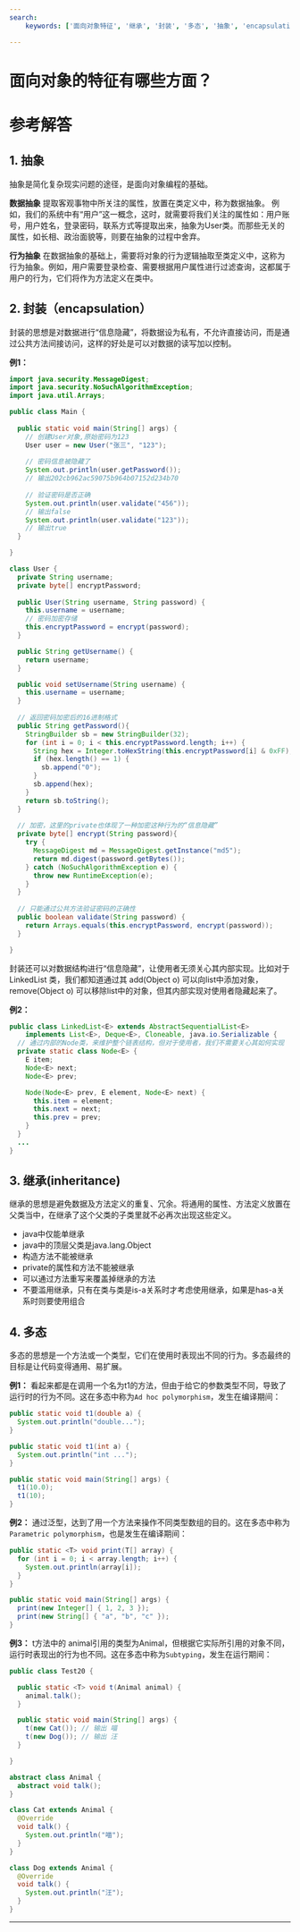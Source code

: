 ```yaml
---
search:
    keywords: ['面向对象特征', '继承', '封装', '多态', '抽象', 'encapsulation','inheritance','polymorphism','oop']

---
```



# 面向对象的特征有哪些方面？

# 参考解答

## 1. 抽象
抽象是简化复杂现实问题的途径，是面向对象编程的基础。

**数据抽象**
提取客观事物中所关注的属性，放置在类定义中，称为数据抽象。
例如，我们的系统中有“用户”这一概念，这时，就需要将我们关注的属性如：用户账号，用户姓名，登录密码，联系方式等提取出来，抽象为User类。而那些无关的属性，如长相、政治面貌等，则要在抽象的过程中舍弃。

**行为抽象**
在数据抽象的基础上，需要将对象的行为逻辑抽取至类定义中，这称为行为抽象。例如，用户需要登录检查、需要根据用户属性进行过滤查询，这都属于用户的行为，它们将作为方法定义在类中。


## 2. 封装（encapsulation）
封装的思想是对数据进行“信息隐藏”，将数据设为私有，不允许直接访问，而是通过公共方法间接访问，这样的好处是可以对数据的读写加以控制。

**例1：**

```java
import java.security.MessageDigest;
import java.security.NoSuchAlgorithmException;
import java.util.Arrays;

public class Main {
  
  public static void main(String[] args) {
    // 创建User对象,原始密码为123
    User user = new User("张三", "123");
    
    // 密码信息被隐藏了
    System.out.println(user.getPassword());
    // 输出202cb962ac59075b964b07152d234b70
    
    // 验证密码是否正确
    System.out.println(user.validate("456"));
    // 输出false
    System.out.println(user.validate("123"));
    // 输出true
  }

}

class User {
  private String username;
  private byte[] encryptPassword;
  
  public User(String username, String password) {
    this.username = username;
    // 密码加密存储
    this.encryptPassword = encrypt(password);
  }

  public String getUsername() {
    return username;
  }

  public void setUsername(String username) {
    this.username = username;
  }
  
  // 返回密码加密后的16进制格式
  public String getPassword(){
    StringBuilder sb = new StringBuilder(32);
    for (int i = 0; i < this.encryptPassword.length; i++) {    
      String hex = Integer.toHexString(this.encryptPassword[i] & 0xFF);    
      if (hex.length() == 1) {    
        sb.append("0");    
      }    
      sb.append(hex);
    }
    return sb.toString();
  }
  
  // 加密，这里的private也体现了一种加密这种行为的“信息隐藏”
  private byte[] encrypt(String password){
    try {
      MessageDigest md = MessageDigest.getInstance("md5");
      return md.digest(password.getBytes());
    } catch (NoSuchAlgorithmException e) {
      throw new RuntimeException(e);
    }
  }
  
  // 只能通过公共方法验证密码的正确性
  public boolean validate(String password) {
    return Arrays.equals(this.encryptPassword, encrypt(password));
  }

}
```

封装还可以对数据结构进行“信息隐藏”，让使用者无须关心其内部实现。比如对于LinkedList 类，我们都知道通过其 add(Object o) 可以向list中添加对象，remove(Object o) 可以移除list中的对象，但其内部实现对使用者隐藏起来了。


**例2：**

```java
public class LinkedList<E> extends AbstractSequentialList<E>
    implements List<E>, Deque<E>, Cloneable, java.io.Serializable {
  // 通过内部的Node类，来维护整个链表结构，但对于使用者，我们不需要关心其如何实现
  private static class Node<E> {
    E item;
    Node<E> next;
    Node<E> prev;

    Node(Node<E> prev, E element, Node<E> next) {
      this.item = element;
      this.next = next;
      this.prev = prev;
    }
  }
  ...
}
```

## 3. 继承(inheritance)
继承的思想是避免数据及方法定义的重复、冗余。将通用的属性、方法定义放置在父类当中，在继承了这个父类的子类里就不必再次出现这些定义。
* java中仅能单继承
* java中的顶层父类是java.lang.Object
* 构造方法不能被继承
* private的属性和方法不能被继承
* 可以通过方法重写来覆盖掉继承的方法
* 不要滥用继承，只有在类与类是is-a关系时才考虑使用继承，如果是has-a关系时则要使用组合

## 4. 多态
多态的思想是一个方法或一个类型，它们在使用时表现出不同的行为。多态最终的目标是让代码变得通用、易扩展。

**例1：**
看起来都是在调用一个名为t1的方法，但由于给它的参数类型不同，导致了运行时的行为不同。这在多态中称为`Ad hoc polymorphism`，发生在编译期间：
```java
public static void t1(double a) {
  System.out.println("double...");
}

public static void t1(int a) {
  System.out.println("int ...");
}

public static void main(String[] args) {
  t1(10.0);
  t1(10);
}
```

**例2：**
通过泛型，达到了用一个方法来操作不同类型数组的目的。这在多态中称为`Parametric polymorphism`，也是发生在编译期间：
```java
public static <T> void print(T[] array) {
  for (int i = 0; i < array.length; i++) {
    System.out.println(array[i]);
  }
}

public static void main(String[] args) {
  print(new Integer[] { 1, 2, 3 });
  print(new String[] { "a", "b", "c" });
}
```

**例3：**
t方法中的 animal引用的类型为Animal，但根据它实际所引用的对象不同，运行时表现出的行为也不同。这在多态中称为`Subtyping`，发生在运行期间：

```java
public class Test20 {

  public static <T> void t(Animal animal) {
    animal.talk();
  }

  public static void main(String[] args) {
    t(new Cat()); // 输出 喵
    t(new Dog()); // 输出 汪
  }

}

abstract class Animal {
  abstract void talk();
}

class Cat extends Animal {
  @Override
  void talk() {
    System.out.println("喵");
  }
}

class Dog extends Animal {
  @Override
  void talk() {
    System.out.println("汪");
  }
}
```

---




